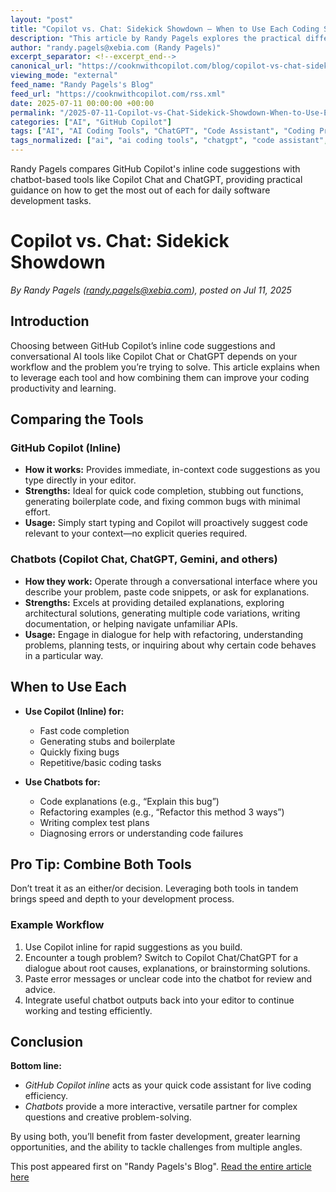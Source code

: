 ```yaml
---
layout: "post"
title: "Copilot vs. Chat: Sidekick Showdown – When to Use Each Coding Sidekick"
description: "This article by Randy Pagels explores the practical differences between GitHub Copilot inline suggestions and chatbot-based coding assistants like Copilot Chat and ChatGPT, outlining optimal use cases and proposing an effective workflow that leverages both tools for efficient, creative coding."
author: "randy.pagels@xebia.com (Randy Pagels)"
excerpt_separator: <!--excerpt_end-->
canonical_url: "https://cooknwithcopilot.com/blog/copilot-vs-chat-sidekick-showdown.html"
viewing_mode: "external"
feed_name: "Randy Pagels's Blog"
feed_url: "https://cooknwithcopilot.com/rss.xml"
date: 2025-07-11 00:00:00 +00:00
permalink: "/2025-07-11-Copilot-vs-Chat-Sidekick-Showdown-When-to-Use-Each-Coding-Sidekick.html"
categories: ["AI", "GitHub Copilot"]
tags: ["AI", "AI Coding Tools", "ChatGPT", "Code Assistant", "Coding Productivity", "Coding Workflow", "Copilot Chat", "Gemini", "GitHub Copilot", "Inline Code Suggestions", "Posts", "Software Development"]
tags_normalized: ["ai", "ai coding tools", "chatgpt", "code assistant", "coding productivity", "coding workflow", "copilot chat", "gemini", "github copilot", "inline code suggestions", "posts", "software development"]
---
```


Randy Pagels compares GitHub Copilot's inline code suggestions with chatbot-based tools like Copilot Chat and ChatGPT, providing practical guidance on how to get the most out of each for daily software development tasks.<!--excerpt_end-->

# Copilot vs. Chat: Sidekick Showdown

*By Randy Pagels (randy.pagels@xebia.com), posted on Jul 11, 2025*

## Introduction

Choosing between GitHub Copilot’s inline code suggestions and conversational AI tools like Copilot Chat or ChatGPT depends on your workflow and the problem you’re trying to solve. This article explains when to leverage each tool and how combining them can improve your coding productivity and learning.

## Comparing the Tools

### GitHub Copilot (Inline)

- **How it works:** Provides immediate, in-context code suggestions as you type directly in your editor.
- **Strengths:** Ideal for quick code completion, stubbing out functions, generating boilerplate code, and fixing common bugs with minimal effort.
- **Usage:** Simply start typing and Copilot will proactively suggest code relevant to your context—no explicit queries required.

### Chatbots (Copilot Chat, ChatGPT, Gemini, and others)

- **How they work:** Operate through a conversational interface where you describe your problem, paste code snippets, or ask for explanations.
- **Strengths:** Excels at providing detailed explanations, exploring architectural solutions, generating multiple code variations, writing documentation, or helping navigate unfamiliar APIs.
- **Usage:** Engage in dialogue for help with refactoring, understanding problems, planning tests, or inquiring about why certain code behaves in a particular way.

## When to Use Each

- **Use Copilot (Inline) for:**
  - Fast code completion
  - Generating stubs and boilerplate
  - Quickly fixing bugs
  - Repetitive/basic coding tasks
  
- **Use Chatbots for:**
  - Code explanations (e.g., “Explain this bug”)
  - Refactoring examples (e.g., “Refactor this method 3 ways”)
  - Writing complex test plans
  - Diagnosing errors or understanding code failures

## Pro Tip: Combine Both Tools

Don’t treat it as an either/or decision. Leveraging both tools in tandem brings speed and depth to your development process.

### Example Workflow

1. Use Copilot inline for rapid suggestions as you build.
2. Encounter a tough problem? Switch to Copilot Chat/ChatGPT for a dialogue about root causes, explanations, or brainstorming solutions.
3. Paste error messages or unclear code into the chatbot for review and advice.
4. Integrate useful chatbot outputs back into your editor to continue working and testing efficiently.

## Conclusion

**Bottom line:**

- *GitHub Copilot inline* acts as your quick code assistant for live coding efficiency.
- *Chatbots* provide a more interactive, versatile partner for complex questions and creative problem-solving.

By using both, you’ll benefit from faster development, greater learning opportunities, and the ability to tackle challenges from multiple angles.

This post appeared first on "Randy Pagels's Blog". [Read the entire article here](https://cooknwithcopilot.com/blog/copilot-vs-chat-sidekick-showdown.html)
